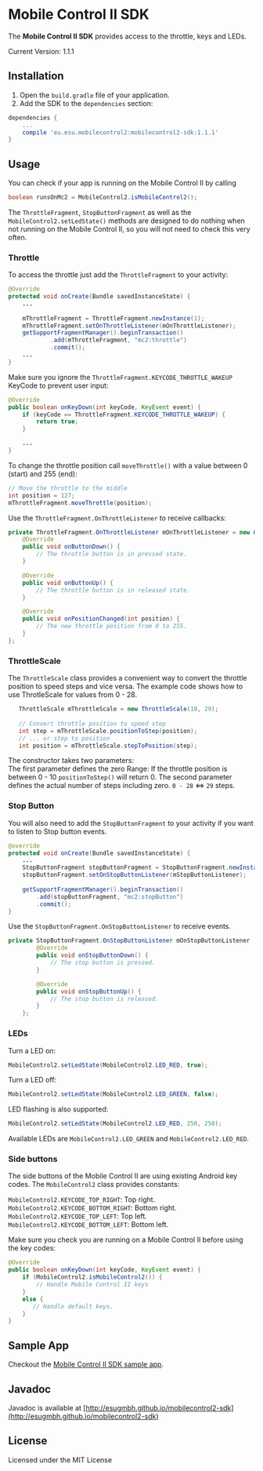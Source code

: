 # Mobile Control II SDK

The **Mobile Control II SDK** provides access to the throttle, keys and LEDs.

Current Version: 1.1.1

## Installation

1. Open the `build.gradle` file of your application. 
2. Add the SDK to the `dependencies` section:

```groovy
dependencies {
    ...
    compile 'eu.esu.mobilecontrol2:mobilecontrol2-sdk:1.1.1'
}
```

## Usage

You can check if your app is running on the Mobile Control II by calling

```java
boolean runsOnMc2 = MobileControl2.isMobileControl2();
```

The `ThrottleFragment`, `StopButtonFragment` as well as the `MobileControl2.setLedState()` methods are designed to do nothing when not running on the Mobile Control II, so you will not need to check this very often.
  
### Throttle

To access the throttle just add the `ThrottleFragment` to your activity:

```java
@Override
protected void onCreate(Bundle savedInstanceState) {
    ...
        
    mThrottleFragment = ThrottleFragment.newInstance(1);
    mThrottleFragment.setOnThrottleListener(mOnThrottleListener);
    getSupportFragmentManager().beginTransaction()
            .add(mThrottleFragment, "mc2:throttle")
            .commit();
    ...
}
```

Make sure you ignore the `ThrottleFragment.KEYCODE_THROTTLE_WAKEUP` KeyCode to prevent user input:

```java
@Override
public boolean onKeyDown(int keyCode, KeyEvent event) {
    if (keyCode == ThrottleFragment.KEYCODE_THROTTLE_WAKEUP) {
        return true;
    }

    ...
}
```

To change the throttle position call `moveThrottle()` with a value between 0 (start) and 255 (end):

```java
// Move the throttle to the middle
int position = 127; 
mThrottleFragment.moveThrottle(position);
```
 
Use the `ThrottleFragment.OnThrottleListener` to receive callbacks:
```java
private ThrottleFragment.OnThrottleListener mOnThrottleListener = new OnThrottleListener() {
    @Override
    public void onButtonDown() {
        // The throttle button is in pressed state.
    }

    @Override
    public void onButtonUp() {
        // The throttle button is in released state.
    }

    @Override
    public void onPositionChanged(int position) {
        // The new throttle position from 0 to 255.
    }
}; 
```  
### ThrottleScale
The `ThrottleScale` class provides a convenient way to convert the throttle position to speed steps and vice versa. The example code shows how to use ThrotleScale for values from 0 - 28.
 
```java          
   ThrottleScale mThrottleScale = new ThrottleScale(10, 29);
   
   // Convert throttle position to speed step
   int step = mThrottleScale.positionToStep(position);
   // ... or step to position
   int position = mThrottleScale.stepToPosition(step);
```
The constructor takes two parameters:  
The first parameter defines the zero Range: If the throttle position is between 0 - 10 `positionToStep()` will return 0. The second parameter defines the actual number of steps including zero. `0 - 28` <=> `29` steps.

### Stop Button

You will also need to add the `StopButtonFragment` to your activity if you want to listen to Stop button events.

```java
@override
protected void onCreate(Bundle savedInstanceState) {
    ...
    StopButtonFragment stopButtonFragment = StopButtonFragment.newInstance();
    stopButtonFragment.setOnStopButtonListener(mStopButtonListener);
    
    getSupportFragmentManager().beginTransaction()
        .add(stopButtonFragment, "mc2:stopButton")
        .commit();
}
```

Use the `StopButtonFragment.OnStopButtonListener` to receive events.

```java
private StopButtonFragment.OnStopButtonListener mOnStopButtonListener  = new StopButtonFragment.OnStopButtonListener() {
        @Override
        public void onStopButtonDown() {
            // The stop button is pressed.
        }

        @Override
        public void onStopButtonUp() {
            // The stop button is released.
        }
    };
```

### LEDs

Turn a LED on:
```java
MobileControl2.setLedState(MobileControl2.LED_RED, true);
```

Turn a LED off:
```java   
MobileControl2.setLedState(MobileControl2.LED_GREEN, false);
```
LED flashing is also supported:
```java
MobileControl2.setLedState(MobileControl2.LED_RED, 250, 250);
```
Available LEDs are `MobileControl2.LED_GREEN` and `MobileControl2.LED_RED`.

### Side buttons

The side buttons of the Mobile Control II are using existing Android key codes. The `MobileControl2` class provides constants: 

`MobileControl2.KEYCODE_TOP_RIGHT`: Top right.<br>
`MobileControl2.KEYCODE_BOTTOM_RIGHT`: Bottom right.<br>
`MobileControl2.KEYCODE_TOP_LEFT`: Top left.<br>
`MobileControl2.KEYCODE_BOTTOM_LEFT`: Bottom left.

Make sure you check you are running on a Mobile Control II before using the key codes:
```java
@Override
public boolean onKeyDown(int keyCode, KeyEvent event) {
    if (MobileControl2.isMobileControl2()) {
        // Handle Mobile Control II keys
    }
    else {
       // Handle default keys.
    }
}  
```

## Sample App

Checkout the [Mobile Control II SDK sample app](https://github.com/esugmbh/mobilecontrol2-sdk-sample). 

## Javadoc

Javadoc is available at [http://esugmbh.github.io/mobilecontrol2-sdk](http://esugmbh.github.io/mobilecontrol2-sdk)

## License

Licensed under the MIT License
